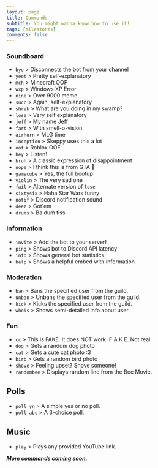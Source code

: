 ```yaml
---
layout: page
title: Commands
subtitle: You might wanna know how to use it!
tags: [milestones]
comments: false
---
```


### Soundboard
- `bye` > Disconnects the bot from your channel
- `yeet` > Pretty self-explanatory 
- `mch` > Minecraft OOF
- `wxp` > Windows XP Error
- `nine` > Over 9000 meme
- `succ` > Again, self-explanatory
- `shrek` > What are you doing in my swamp?
- `lose` > Very self explanatory
- `jeff` > My name Jeff
- `fart` > With smell-o-vision
- `airhorn` > MLG time
- `inception` > Skeppy uses this a lot
- `oof` > Roblox OOF
- `hey` > Listen!
- `bruh` > A classic expression of disappointment
- `nope` > I think this is from GTA 🤔
- `gamecube` > Yes, the full bootup
- `violin` > The very sad one
- `fail` > Alternate version of `lose`
- `sixtysix` > Haha Star Wars funny
- `notif` > Discord notification sound
- `deez` > Got'em
- `drums` > Ba dum tiss

### Information
- `invite` > Add the bot to your server!
- `ping` > Shows bot to Discord API latency
- `info` > Shows general bot statistics
- `help` > Shows a helpful embed with information

### Moderation
- `ban` > Bans the specified user from the guild.
- `unban` > Unbans the specified user from the guild.
- `kick` > Kicks the specified user from the guild.
- `whois` > Shows semi-detailed info about user.

### Fun
- `cc` > This is FAKE. It does NOT work. F A K E. Not real.
- `dog` > Gets a random dog photo
- `cat` > Gets a cute cat photo :3
- `birb` > Gets a random bird photo
- `shove` > Feeling upset? Shove someone!
- `randombee` > Displays random line from the Bee Movie.

## Polls
- `poll yn` > A simple yes or no poll.
- `poll abc` > A 3-choice poll.

## Music
- `play` > Plays any provided YouTube link.

**_More commands coming soon._**
